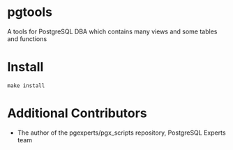 pgtools
=======

A tools for PostgreSQL DBA which contains many views and some tables and functions

Install
=======
```
make install
```

Additional Contributors
=======================

* The author of the pgexperts/pgx_scripts repository, PostgreSQL Experts team
